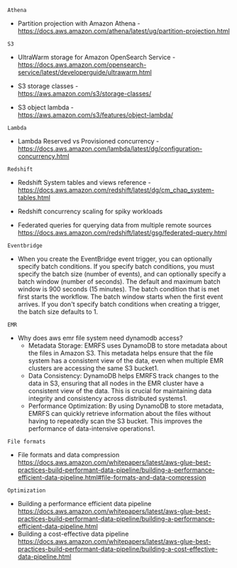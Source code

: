 `Athena`
- Partition projection with Amazon Athena -  
   https://docs.aws.amazon.com/athena/latest/ug/partition-projection.html

`S3`
- UltraWarm storage for Amazon OpenSearch Service -  
   https://docs.aws.amazon.com/opensearch-service/latest/developerguide/ultrawarm.html

- S3 storage classes -  
   https://aws.amazon.com/s3/storage-classes/

- S3 object lambda -  
   https://aws.amazon.com/s3/features/object-lambda/

`Lambda`
- Lambda Reserved vs Provisioned concurrency -  
   https://docs.aws.amazon.com/lambda/latest/dg/configuration-concurrency.html

`Redshift`
- Redshift System tables and views reference -  
   https://docs.aws.amazon.com/redshift/latest/dg/cm_chap_system-tables.html

- Redshift concurrency scaling for spiky workloads

- Federated queries for querying data from multiple remote sources  
   https://docs.aws.amazon.com/redshift/latest/gsg/federated-query.html

`Eventbridge`  
- When you create the EventBridge event trigger, you can optionally specify batch conditions. If you specify batch conditions, you must specify the batch size (number of events), and can optionally specify a batch       window (number of seconds). The default and maximum batch window is 900 seconds (15 minutes). The batch condition that is met first starts the workflow. The batch window starts when the first event arrives. If you     don't specify batch conditions when creating a trigger, the batch size defaults to 1.

`EMR`  
- Why does aws emr file system need dynamodb access?  
   - Metadata Storage: EMRFS uses DynamoDB to store metadata about the files in Amazon S3. This metadata helps ensure that the file system has a consistent view of the data, even when multiple EMR clusters are accessing the same S3 bucket1.
   - Data Consistency: DynamoDB helps EMRFS track changes to the data in S3, ensuring that all nodes in the EMR cluster have a consistent view of the data. This is crucial for maintaining data integrity and consistency across distributed systems1.
  - Performance Optimization: By using DynamoDB to store metadata, EMRFS can quickly retrieve information about the files without having to repeatedly scan the S3 bucket. This improves the performance of data-intensive operations1.
 
`File formats`  
- File formats and data compression  
https://docs.aws.amazon.com/whitepapers/latest/aws-glue-best-practices-build-performant-data-pipeline/building-a-performance-efficient-data-pipeline.html#file-formats-and-data-compression

`Optimization`  
- Building a performance efficient data pipeline  
https://docs.aws.amazon.com/whitepapers/latest/aws-glue-best-practices-build-performant-data-pipeline/building-a-performance-efficient-data-pipeline.html
- Building a cost-effective data pipeline  
https://docs.aws.amazon.com/whitepapers/latest/aws-glue-best-practices-build-performant-data-pipeline/building-a-cost-effective-data-pipeline.html
